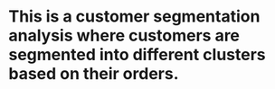 # This is a customer segmentation analysis where customers are segmented into different clusters based on their orders.
